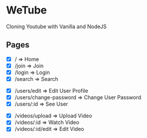 # WeTube

Cloning Youtube with Vanilla and NodeJS

## Pages

-   [x] / => Home
-   [x] /join => Join
-   [x] /login => Login
-   [x] /search => Search

<!-- -   [ ] /users/logout => Logout -->

-   [x] /users/edit => Edit User Profile
-   [x] /users/change-password => Change User Password
-   [x] /users/:id => See User

<!-- -   [ ] /users/remove => Remove User Profile -->

-   [x] /videos/upload => Upload Video
-   [x] /videos/:id => Watch Video
-   [x] /videos/:id/edit => Edit Video

<!-- -   [ ] /videos/:id/delete => Delete Video -->

<!-- -   [ ] /videos/comments => Comment on a Video -->
<!-- -   [ ] /videos/comments/delete => Delete a Comment of a Video -->
